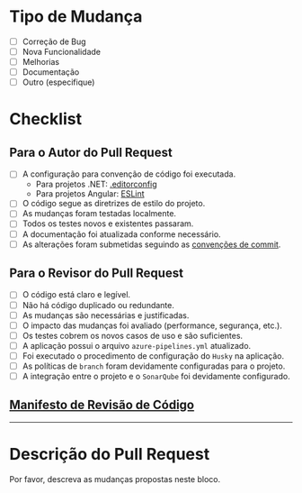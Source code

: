 # Tipo de Mudança

- [ ] Correção de Bug
- [ ] Nova Funcionalidade
- [ ] Melhorias
- [ ] Documentação
- [ ] Outro (especifique)

# Checklist

## Para o Autor do Pull Request

- [ ] A configuração para convenção de código foi executada.
    - Para projetos .NET: [.editorconfig](https://dev.azure.com/brazil-it-cat-com/Cybersecurity/_wiki/wikis/Cybersecurity.wiki/1211/EditorConfig)
    - Para projetos Angular: [ESLint](https://dev.azure.com/brazil-it-cat-com/Cybersecurity/_wiki/wikis/Cybersecurity.wiki/1239/ESLint)
- [ ] O código segue as diretrizes de estilo do projeto.
- [ ] As mudanças foram testadas localmente.
- [ ] Todos os testes novos e existentes passaram.
- [ ] A documentação foi atualizada conforme necessário.
- [ ] As alterações foram submetidas seguindo as [convenções de commit](https://dev.azure.com/brazil-it-cat-com/Cybersecurity/_wiki/wikis/Cybersecurity.wiki/1216/Conventional-Commits).

## Para o Revisor do Pull Request

- [ ] O código está claro e legível.
- [ ] Não há código duplicado ou redundante.
- [ ] As mudanças são necessárias e justificadas.
- [ ] O impacto das mudanças foi avaliado (performance, segurança, etc.).
- [ ] Os testes cobrem os novos casos de uso e são suficientes.
- [ ] A aplicação possui o arquivo `azure-pipelines.yml` atualizado.
- [ ] Foi executado o procedimento de configuração do `Husky` na aplicação.
- [ ] As políticas de `branch` foram devidamente configuradas para o projeto.
- [ ] A integração entre o projeto e o `SonarQube` foi devidamente configurado.

## [Manifesto de Revisão de Código](https://dev.azure.com/brazil-it-cat-com/Cybersecurity/_wiki/wikis/Cybersecurity.wiki/1300/Template?anchor=manifesto-de-revis%C3%A3o-de-c%C3%B3digo)

---

# Descrição do Pull Request

Por favor, descreva as mudanças propostas neste bloco.
